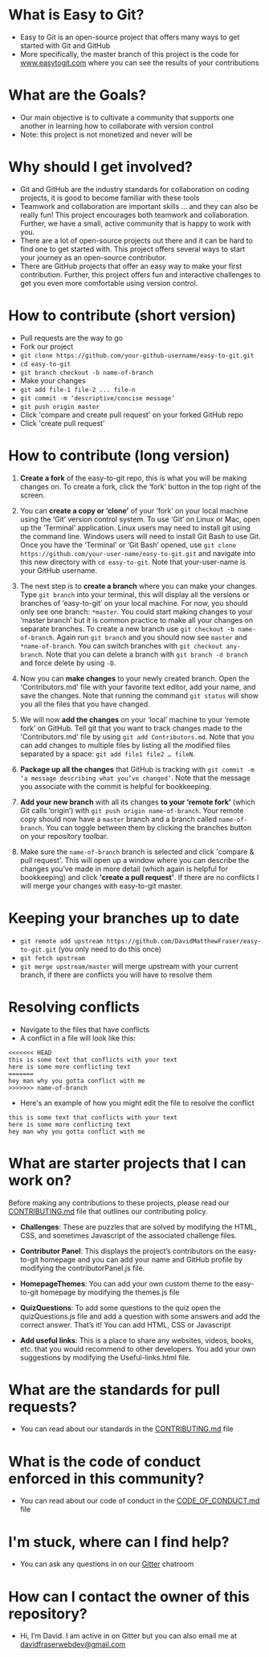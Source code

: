 # What is Easy to Git?

- Easy to Git is an open-source project that offers many ways to get started with Git and GitHub
- More specifically, the master branch of this project is the code for www.easytogit.com where you can see the results of your contributions

# What are the Goals?

- Our main objective is to cultivate a community that supports one another in learning how to collaborate with version control
- Note: this project is not monetized and never will be

# Why should I get involved?

- Git and GitHub are the industry standards for collaboration on coding projects, it is good to become familiar with these tools
- Teamwork and collaboration are important skills ... and they can also be really fun! This project encourages both teamwork and collaboration. Further, we have a small, active community that is happy to work with you.
- There are a lot of open-source projects out there and it can be hard to find one to get started with. This project offers several ways to start your journey as an open-source contributor.
- There are GitHub projects that offer an easy way to make your first contribution. Further, this project offers fun and interactive challenges to get you even more comfortable using version control.

# How to contribute (short version)

- Pull requests are the way to go
- Fork our project
- `git clone https://github.com/your-github-username/easy-to-git.git`
- `cd easy-to-git`
- `git branch checkout -b name-of-branch`
- Make your changes
- `git add file-1 file-2 ... file-n`
- `git commit -m ‘descriptive/concise message’`
- `git push origin master`
- Click 'compare and create pull request' on your forked GitHub repo
- Click 'create pull request'

# How to contribute (long version)
1. **Create a fork** of the easy-to-git repo, this is what you will be making changes on. To create a fork, click the ‘fork’ button in the top right of the screen.

2. You can **create a copy or ‘clone’** of your ‘fork’ on your local machine using the ‘Git’ version control system. To use ‘Git’ on Linux or Mac, open up the ‘Terminal’ application. Linux users may need to install git using the command line. Windows users will need to install Git Bash to use Git. Once you have the ‘Terminal’ or ‘Git Bash’ opened, use `git clone https://github.com/your-user-name/easy-to-git.git` and navigate into this new directory with `cd easy-to-git`. Note that your-user-name is your GitHub username.

3. The next step is to **create a branch** where you can make your changes. Type `git branch` into your terminal, this will display all the versions or branches of ‘easy-to-git’ on your local machine. For now, you should only see one branch: `*master`. You could start making changes to your ‘master branch’ but it is common practice to make all your changes on separate branches. To create a new branch use `git checkout -b name-of-branch`. Again run `git branch` and you should now see `master` and `*name-of-branch`. You can switch branches with `git checkout any-branch`. Note that you can delete a branch with `git branch -d branch` and force delete by using `-D`.

4. Now you can **make changes** to your newly created branch. Open the 'Contributors.md' file with your favorite text editor, add your name, and save the changes. Note that running the command `git status` will show you all the files that you have changed.

5. We will now **add the changes** on your ‘local’ machine to your ‘remote fork’ on GitHub. Tell git that you want to track changes made to the 'Contributors.md' file by using `git add Contributors.md`. Note that you can add changes to multiple files by listing all the modified files separated by a space: `git add file1 file2 … fileN`.

6. **Package up all the changes** that GitHub is tracking with `git commit -m ‘a message describing what you’ve changed’`. Note that the message you associate with the commit is helpful for bookkeeping.

7. **Add your new branch** with all its changes **to your ‘remote fork’** (which Git calls ‘origin’) with `git push origin name-of-branch`. Your remote copy should now have a `master` branch and a branch called `name-of-branch`. You can toggle between them by clicking the branches button on your repository toolbar.

8. Make sure the `name-of-branch` branch is selected and click 'compare & pull request'. This will open up a window where you can describe the changes you’ve made in more detail (which again is helpful for bookkeeping) and click **'create a pull request'**. If there are no conflicts I will merge your changes with easy-to-git master.


# Keeping your branches up to date

- `git remote add upstream https://github.com/DavidMatthewFraser/easy-to-git.git` (you only need to do this once)
- `git fetch upstream`
- `git merge upstream/master` will merge upstream with your current branch, if there are conflicts you will have to resolve them

# Resolving conflicts
- Navigate to the files that have conflicts
- A conflict in a file will look like this:
```
<<<<<<< HEAD
this is some text that conflicts with your text
here is some more conflicting text
=======
hey man why you gotta conflict with me
>>>>>>> name-of-branch
```
- Here's an example of how you might edit the file to resolve the conflict
```
this is some text that conflicts with your text
here is some more conflicting text
hey man why you gotta conflict with me
```
# What are starter projects that I can work on?

Before making any contributions to these projects, please read our <a href='./CONTRIBUTING.md'>CONTRIBUTING.md</a> file that outlines our contributing policy.

- **Challenges**: These are puzzles that are solved by modifying the HTML, CSS, and sometimes Javascript of the associated challenge files.

- **Contributor Panel**: This displays the project’s contributors on the easy-to-git homepage and you can add your name and GitHub profile by modifying the contributorPanel.js file.

- **HomepageThemes**: You can add your own custom theme to the easy-to-git homepage by modifying the themes.js file

- **QuizQuestions**: To add some questions to the quiz open the quizQuestions.js file and add a question with some answers and add the correct answer. That’s it! You can add HTML, CSS or Javascript

- **Add useful links**: This is a place to share any websites, videos, books, etc. that you would recommend to other developers. You add your own suggestions by modifying the Useful-links.html file.

# What are the standards for pull requests?

- You can read about our standards in the <a href='./CONTRIBUTING.md'>CONTRIBUTING.md</a> file

# What is the code of conduct enforced in this community?

- You can read about our code of conduct in the <a href='./CODE_OF_CONDUCT.md'>CODE_OF_CONDUCT.md</a> file

# I'm stuck, where can I find help?

- You can ask any questions in on our <a href='https://gitter.im/Easy-To-Git/community'>Gitter</a> chatroom

# How can I contact the owner of this repository?

- Hi, I’m David. I am active in on Gitter but you can also email me at davidfraserwebdev@gmail.com
